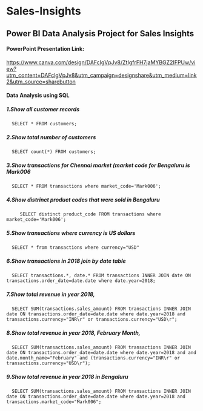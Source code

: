 # Sales-Insights

## Power BI Data Analysis Project for Sales Insights

#### PowerPoint Presentation Link:  
https://www.canva.com/design/DAFclgVpJv8/ZtIgfrFH7jaMYBGZ2IFPUw/view?utm_content=DAFclgVpJv8&utm_campaign=designshare&utm_medium=link2&utm_source=sharebutton

#### Data Analysis using SQL  
  ##### 1.Show all customer records  
      SELECT * FROM customers;

  ##### 2.Show total number of customers  
      SELECT count(*) FROM customers;

  ##### 3.Show transactions for Chennai market (market code for Bengaluru is Mark006 
      SELECT * FROM transactions where market_code='Mark006';

  ##### 4.Show distrinct product codes that were sold in Bengaluru
         SELECT distinct product_code FROM transactions where market_code='Mark006';

  ##### 5.Show transactions where currency is US dollars  
      SELECT * from transactions where currency="USD"

  ##### 6.Show transactions in 2018 join by date table  
      SELECT transactions.*, date.* FROM transactions INNER JOIN date ON transactions.order_date=date.date where date.year=2018;

  ##### 7.Show total revenue in year 2018,  
      SELECT SUM(transactions.sales_amount) FROM transactions INNER JOIN date ON transactions.order_date=date.date where date.year=2018 and transactions.currency="INR\r" or transactions.currency="USD\r";

  ##### 8.Show total revenue in year 2018, February Month,  
      SELECT SUM(transactions.sales_amount) FROM transactions INNER JOIN date ON transactions.order_date=date.date where date.year=2018 and and date.month_name="February" and (transactions.currency="INR\r" or transactions.currency="USD\r");

  ##### 9.Show total revenue in year 2018 in Bengaluru  
      SELECT SUM(transactions.sales_amount) FROM transactions INNER JOIN date ON transactions.order_date=date.date where date.year=2018 and transactions.market_code="Mark006";
